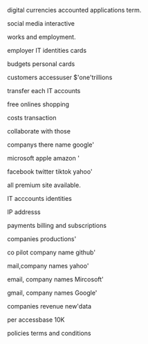 
digital currencies accounted applications term.

social media interactive 

works and employment. 

employer IT identities cards

budgets personal cards

customers accessuser $'one'trillions 

transfer each IT accounts 

free onlines shopping 

costs transaction

collaborate with those 

companys there name google' 

microsoft apple amazon '

facebook twitter tiktok yahoo'

all premium site available.

IT acccounts identities 

IP addresss 

payments billing and subscriptions 

companies productions'

co pilot company name github'

mail,company names yahoo'

email, company names Mircosoft'

gmail, company names Google'

companies revenue new'data 

per accessbase 10K  
 
policies terms and conditions 

